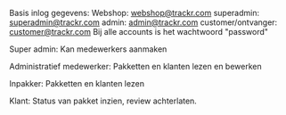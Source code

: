 Basis inlog gegevens:
Webshop:
webshop@trackr.com
superadmin:
superadmin@trackr.com
admin:
admin@trackr.com
customer/ontvanger:
customer@trackr.com
Bij alle accounts is het wachtwoord "password"


<p>Super admin: Kan medewerkers aanmaken</p>
<p>Administratief medewerker: Pakketten en klanten lezen en bewerken</p>
<p>Inpakker: Pakketten en klanten lezen</p>
<p>Klant: Status van pakket inzien, review achterlaten.</p>
